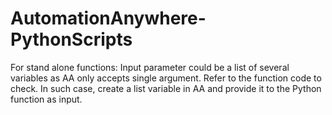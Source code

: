 # AutomationAnywhere-PythonScripts

For stand alone functions:
Input parameter could be a list of several variables as AA only accepts single argument. Refer to the function code to check. In such case, create a list variable in AA and provide it to the Python function as input.
